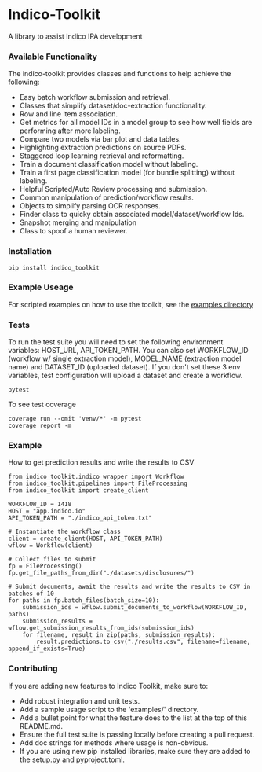 
# Indico-Toolkit
A library to assist Indico IPA development

### Available Functionality
The indico-toolkit provides classes and functions to help achieve the following:
* Easy batch workflow submission and retrieval.
* Classes that simplify dataset/doc-extraction functionality.
* Row and line item association.
* Get metrics for all model IDs in a model group to see how well fields are performing after more labeling.
* Compare two models via bar plot and data tables.
* Highlighting extraction predictions on source PDFs.
* Staggered loop learning retrieval and reformatting.
* Train a document classification model without labeling.
* Train a first page classification model (for bundle splitting) without labeling.
* Helpful Scripted/Auto Review processing and submission.
* Common manipulation of prediction/workflow results.
* Objects to simplify parsing OCR responses.
* Finder class to quicky obtain associated model/dataset/workflow Ids.
* Snapshot merging and manipulation
* Class to spoof a human reviewer.

### Installation
```
pip install indico_toolkit
```

### Example Useage
For scripted examples on how to use the toolkit, see the [examples directory](https://github.com/IndicoDataSolutions/Indico-Solutions-Toolkit/tree/main/examples) 

### Tests
To run the test suite you will need to set the following environment variables: HOST_URL, API_TOKEN_PATH.
You can also set WORKFLOW_ID (workflow w/ single extraction model), MODEL_NAME (extraction model name) 
and DATASET_ID (uploaded dataset). If you don't set these 3 env variables, test configuration will 
upload a dataset and create a workflow. 
```
pytest
```
To see test coverage
```
coverage run --omit 'venv/*' -m pytest
coverage report -m
```

### Example 
How to get prediction results and write the results to CSV
```
from indico_toolkit.indico_wrapper import Workflow
from indico_toolkit.pipelines import FileProcessing
from indico_toolkit import create_client

WORKFLOW_ID = 1418
HOST = "app.indico.io"
API_TOKEN_PATH = "./indico_api_token.txt"

# Instantiate the workflow class
client = create_client(HOST, API_TOKEN_PATH)
wflow = Workflow(client)

# Collect files to submit
fp = FileProcessing()
fp.get_file_paths_from_dir("./datasets/disclosures/")

# Submit documents, await the results and write the results to CSV in batches of 10
for paths in fp.batch_files(batch_size=10):
    submission_ids = wflow.submit_documents_to_workflow(WORKFLOW_ID, paths)
    submission_results = wflow.get_submission_results_from_ids(submission_ids)
    for filename, result in zip(paths, submission_results):
        result.predictions.to_csv("./results.csv", filename=filename, append_if_exists=True)

```

### Contributing

If you are adding new features to Indico Toolkit, make sure to:

* Add robust integration and unit tests.
* Add a sample usage script to the 'examples/' directory.
* Add a bullet point for what the feature does to the list at the top of this README.md.
* Ensure the full test suite is passing locally before creating a pull request.
* Add doc strings for methods where usage is non-obvious.
* If you are using new pip installed libraries, make sure they are added to the setup.py and pyproject.toml.

